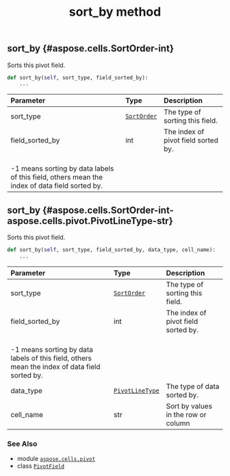 ﻿---
title: sort_by method
second_title: Aspose.Cells for Python via .NET API References
description: 
type: docs
weight: 230
url: /aspose.cells.pivot/pivotfield/sort_by/
is_root: false
---

## sort_by {#aspose.cells.SortOrder-int}

Sorts this pivot field.



```python
def sort_by(self, sort_type, field_sorted_by):
    ...
```


| Parameter | Type | Description |
| :- | :- | :- |
| sort_type | [`SortOrder`](/cells/python-net/aspose.cells/sortorder) | The type of sorting this field. |
| field_sorted_by | int | The index of pivot field sorted by.<br/>-1 means sorting by data labels of this field, others mean the index of data field sorted by. |


## sort_by {#aspose.cells.SortOrder-int-aspose.cells.pivot.PivotLineType-str}

Sorts this pivot field.



```python
def sort_by(self, sort_type, field_sorted_by, data_type, cell_name):
    ...
```


| Parameter | Type | Description |
| :- | :- | :- |
| sort_type | [`SortOrder`](/cells/python-net/aspose.cells/sortorder) | The type of sorting this field. |
| field_sorted_by | int | The index of pivot field sorted by.<br/>-1 means sorting by data labels of this field, others mean the index of data field sorted by. |
| data_type | [`PivotLineType`](/cells/python-net/aspose.cells.pivot/pivotlinetype) | The type of data sorted by. |
| cell_name | str | Sort by values in the row or column |



### See Also
* module [`aspose.cells.pivot`](../../)
* class [`PivotField`](/cells/python-net/aspose.cells.pivot/pivotfield)
